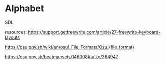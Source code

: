 # Alphabet
SDL

resources:
https://support.getfreewrite.com/article/27-freewrite-keyboard-layouts

https://osu.ppy.sh/wiki/en/osu!_File_Formats/Osu_(file_format)

https://osu.ppy.sh/beatmapsets/146008#taiko/364947
